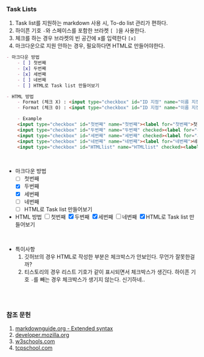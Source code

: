 <h3 id="title">Task Lists</h3>

1. Task list를 지원하는 markdown 사용 시, To-do list 관리가 편하다.
2. 하이픈 기호 `-`와 스페이스를 포함한 브라켓 `[ ]`을 사용한다.
3. 체크를 하는 경우 브라켓의 빈 공간에 x를 입력한다 `[x]`
4. 마크다운으로 지원 안하는 경우, 필요하다면 HTML로 만들어야한다.

```md
- 마크다운 방법
    - [ ] 첫번째
    - [x] 두번째
    - [x] 세번째
    - [ ] 네번째
    - [ ] HTML로 Task list 만들어보기

- HTML 방법
    - Format (체크 X) : <input type="checkbox" id="ID 지정" name="이름 지정"><label for="id">체크박스 옆 내용</label>
    - Format (체크 O) : <input type="checkbox" id="ID 지정" name="이름 지정"checked><label for="id">체크박스 옆 내용</label>

    - Example
    <input type="checkbox" id="첫번째" name="첫번째"><label for="첫번째">첫번째</label><br>
    <input type="checkbox" id="두번째" name="두번째" checked><label for="두번째">두번째</label><br>
    <input type="checkbox" id="세번째" name="세번째" checked><label for="세번째">세번째</label><br>
    <input type="checkbox" id="네번째" name="네번째"><label for="네번째">네번째</label><br>
    <input type="checkbox" id="HTMLlist" name="HTMLlist" checked><label for="HTMLlist">HTML로 Task list 만들어보기</label>
```
<br>

- 마크다운 방법
    - [ ] 첫번째
    - [x] 두번째
    - [x] 세번째
    - [ ] 네번째
    - [ ] HTML로 Task list 만들어보기

- HTML 방법
    <input type="checkbox" id="첫번째" name="첫번째"><label for="첫번째">첫번째</label>
    <input type="checkbox" id="두번째" name="두번째" checked><label for="두번째">두번째</label>
    <input type="checkbox" id="세번째" name="세번째" checked><label for="세번째">세번째</label>
    <input type="checkbox" id="네번째" name="네번째"><label for="네번째">네번째</label>
    <input type="checkbox" id="HTMLlist" name="HTMLlist" checked><label for="HTMLlist">HTML로 Task list 만들어보기</label>
<br>

- 특이사항
    1. 깃허브의 경우 HTML로 작성한 부분은 체크박스가 안보인다. 무언가 잘못한걸까?
    2. 티스토리의 경우 리스트 기호가 같이 표시되면서 체크박스가 생긴다. 하이픈 기호 `-`를 빼는 경우 체크박스가 생기지 않는다. 신기하네..

<br><br>

<h3 id="참조-문헌">참조 문헌</h3>

1. [markdownguide.org - Extended syntax](https://www.markdownguide.org/extended-syntax/#tables "Extended syntax overview")
2. [developer.mozilla.org](https://developer.mozilla.org/en-US/docs/Web/HTML/Element/input/checkbox)
3. [w3schools.com](https://www.w3schools.com/tags/att_input_type_checkbox.asp)
4. [tcpschool.com](http://www.tcpschool.com/html-tags/label)